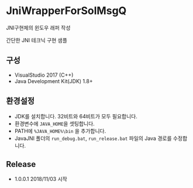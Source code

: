 # JniWrapperForSolMsgQ
JNI구현체의 윈도우 래퍼 작성

간단한 JNI 테크닉 구현 샘플

## 구성
* VisualStudio 2017 (C++)
* Java Development Kit(JDK) 1.8+

## 환경설정
* JDK를 설치합니다. 32비트와 64비트가 모두 필요합니다.
* 환경변수에 `JAVA_HOME`을 셋팅합니다.
* PATH에 `%JAVA_HOME%\bin` 을 추가합니다.
* JavaJNI 폴더의 `run_debug.bat`, `run_release.bat` 파일의 Java 경로를 수정합니다.
 
## Release
* 1.0.0.1 2018/11/03 시작
